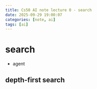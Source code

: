 ```yaml
---
title: Cs50 AI note lecture 0 - search
date: 2025-09-29 19:00:07
categories: [note, ai]
tags: [ai]
---
```


# search
- agent
## depth-first search
